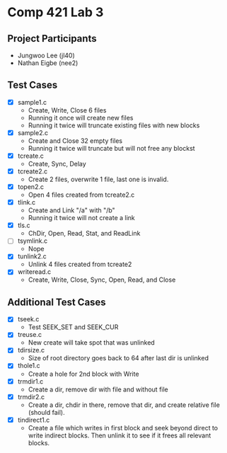 # Comp 421 Lab 3

## Project Participants

- Jungwoo Lee (jl40)
- Nathan Eigbe (nee2)

## Test Cases

- [x] sample1.c
  - Create, Write, Close 6 files
  - Running it once will create new files
  - Running it twice will truncate existing files with new blocks
- [x] sample2.c
  - Create and Close 32 empty files
  - Running it twice will truncate but will not free any blockst
- [x] tcreate.c
  - Create, Sync, Delay
- [x] tcreate2.c
  - Create 2 files, overwrite 1 file, last one is invalid.
- [x] topen2.c
  - Open 4 files created from tcreate2.c
- [x] tlink.c
  - Create and Link "/a" with "/b"
  - Running it twice will not create a link
- [x] tls.c
  - ChDir, Open, Read, Stat, and ReadLink
- [ ] tsymlink.c
  - Nope
- [x] tunlink2.c
  - Unlink 4 files created from tcreate2
- [x] writeread.c
  - Create, Write, Close, Sync, Open, Read, and Close

## Additional Test Cases

- [x] tseek.c
  - Test SEEK_SET and SEEK_CUR
- [x] treuse.c
  - New create will take spot that was unlinked
- [x] tdirsize.c
  - Size of root directory goes back to 64 after last dir is unlinked
- [x] thole1.c
  - Create a hole for 2nd block with Write
- [x] trmdir1.c
  - Create a dir, remove dir with file and without file
- [x] trmdir2.c
  - Create a dir, chdir in there, remove that dir, and create relative file (should fail).
- [x] tindirect1.c
  - Create a file which writes in first block and seek beyond direct to write indirect blocks. Then unlink it to see if it frees all relevant blocks.
